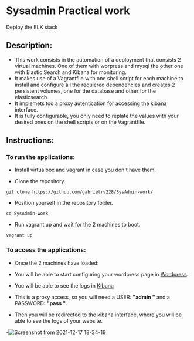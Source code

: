 # Sysadmin Practical work
Deploy the ELK stack
## Description:
- This work consists in the automation of a deployment that consists 2 virtual machines. One of them with worpress and mysql the other one with Elastic Search and Kibana for monitoring.
- It makes use of a Vagrantfile with one shell script for each machine to install and configure all the requiered dependencies and creates 2 persistent volumes, one for the database and other for the elasticsearch.
- It implemets too a proxy autentication for accessing the kibana interface.
- It is fully configurable, you only need to replate the values with your desired ones on the shell scripts or on the Vagrantfile.
## Instructions:


### To run the applications:

- Install virtualbox and vagrant in case you don't have them.

- Clone the repository.
 ```
 git clone https://github.com/gabrielrv228/SysAdmin-work/
 ```

- Position yourself in the repository folder.
```
cd SysAdmin-work
```

- Run vagrant up and wait for the 2 machines to boot.
```
vagrant up
```

### To access the applications:
- Once the 2 machines have loaded:

- You will be able to start configuring your wordpress page in [Wordpress](http://localhost:8085). 

- You will be able to see the logs in [Kibana](http://localhost:8081)  


- This is a proxy access, so you will need a USER: **"admin "** and a PASSWORD: **"pass "**.

- Then you will be redirected to the kibana interface, where you will be able to see the logs of your website.  

-![Screenshot from 2021-12-17 18-34-19](https://user-images.githubusercontent.com/95095337/179399247-58b13481-c341-40ff-9334-69c40a05717e.png)


